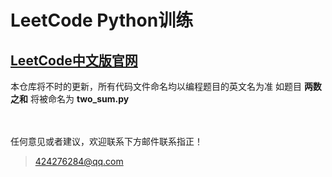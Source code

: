# LeetCode Python训练
## [LeetCode中文版官网](https://leetcode-cn.com/) 

本仓库将不时的更新，所有代码文件命名均以编程题目的英文名为准
如题目 **两数之和** 将被命名为 **two_sum.py**  

<br/><br/>
任何意见或者建议，欢迎联系下方邮件联系指正！
> 424276284@qq.com

